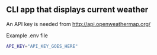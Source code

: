 ## CLI app that displays current weather

An API key is needed from http://api.openweathermap.org/

Example .env file
``` Bash
API_KEY="API_KEY_GOES_HERE"
```
